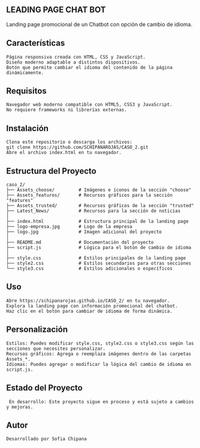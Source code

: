 ## LEADING PAGE CHAT BOT
Landing page promocional de un Chatbot con opción de cambio de idioma.

## Características
```plaintext
Página responsiva creada con HTML, CSS y JavaScript.
Diseño moderno adaptable a distintos dispositivos.
Botón que permite cambiar el idioma del contenido de la página dinámicamente.
```

## Requisitos
```plaintext
Navegador web moderno compatible con HTML5, CSS3 y JavaScript.
No requiere frameworks ni librerías externas.
```
## Instalación
```plaintext
Clona este repositorio o descarga los archivos:
git clone https://github.com/SCHIPANAROJAS/CASO_2.git
Abre el archivo index.html en tu navegador.
```
## Estructura del Proyecto

```plaintext
caso_2/
├── Assets_choose/         # Imágenes e íconos de la sección "choose"
├── Assets_features/       # Recursos gráficos para la sección "features"
├── Assets_trusted/        # Recursos gráficos de la sección "trusted"
├── Latest_News/           # Recursos para la sección de noticias
│
├── index.html             # Estructura principal de la landing page
├── logo-empresa.jpg       # Logo de la empresa
├── logo.jpg               # Imagen adicional del proyecto
│
├── README.md              # Documentación del proyecto
├── script.js              # Lógica para el botón de cambio de idioma
│
├── style.css              # Estilos principales de la landing page
├── style2.css             # Estilos secundarios para otras secciones
└── style3.css             # Estilos adicionales o específicos
```
## Uso
```plaintext
Abre https://schipanarojas.github.io/CASO_2/ en tu navegador.
Explora la landing page con información promocional del chatbot.
Haz clic en el botón para cambiar de idioma de forma dinámica.
```
## Personalización
```plaintext
Estilos: Puedes modificar style.css, style2.css o style3.css según las secciones que necesites personalizar.
Recursos gráficos: Agrega o reemplaza imágenes dentro de las carpetas Assets_*.
Idiomas: Puedes agregar o modificar la lógica del cambio de idioma en script.js.
```
## Estado del Proyecto
```plaintext
 En desarrollo: Este proyecto sigue en proceso y está sujeto a cambios y mejoras.
```
## Autor
```plaintext
Desarrollado por Sofia Chipana
```

